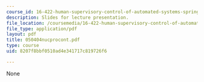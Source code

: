 ```yaml
---
course_id: 16-422-human-supervisory-control-of-automated-systems-spring-2004
description: Slides for lecture presentation.
file_location: /coursemedia/16-422-human-supervisory-control-of-automated-systems-spring-2004/8207f8bbf0510ad4e341717c819726f6_050404nucprocont.pdf
file_type: application/pdf
layout: pdf
title: 050404nucprocont.pdf
type: course
uid: 8207f8bbf0510ad4e341717c819726f6

---
```

None
